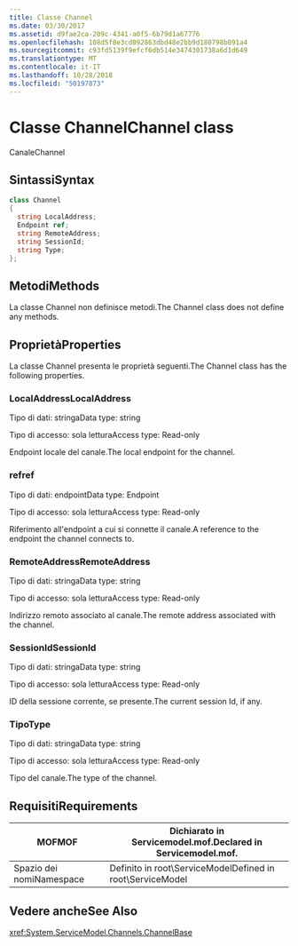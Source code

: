 ```yaml
---
title: Classe Channel
ms.date: 03/30/2017
ms.assetid: d9fae2ca-209c-4341-a0f5-6b79d1a67776
ms.openlocfilehash: 108d5f8e3cd092863dbd48e2bb9d180798b091a4
ms.sourcegitcommit: c93fd5139f9efcf6db514e3474301738a6d1d649
ms.translationtype: MT
ms.contentlocale: it-IT
ms.lasthandoff: 10/28/2018
ms.locfileid: "50197873"
---
```

# <a name="channel-class"></a><span data-ttu-id="3d32a-102">Classe Channel</span><span class="sxs-lookup"><span data-stu-id="3d32a-102">Channel class</span></span>
<span data-ttu-id="3d32a-103">Canale</span><span class="sxs-lookup"><span data-stu-id="3d32a-103">Channel</span></span>  
  
## <a name="syntax"></a><span data-ttu-id="3d32a-104">Sintassi</span><span class="sxs-lookup"><span data-stu-id="3d32a-104">Syntax</span></span>  
  
```csharp
class Channel  
{  
  string LocalAddress;  
  Endpoint ref;  
  string RemoteAddress;  
  string SessionId;  
  string Type;  
};  
```  
  
## <a name="methods"></a><span data-ttu-id="3d32a-105">Metodi</span><span class="sxs-lookup"><span data-stu-id="3d32a-105">Methods</span></span>  
 <span data-ttu-id="3d32a-106">La classe Channel non definisce metodi.</span><span class="sxs-lookup"><span data-stu-id="3d32a-106">The Channel class does not define any methods.</span></span>  
  
## <a name="properties"></a><span data-ttu-id="3d32a-107">Proprietà</span><span class="sxs-lookup"><span data-stu-id="3d32a-107">Properties</span></span>  
 <span data-ttu-id="3d32a-108">La classe Channel presenta le proprietà seguenti.</span><span class="sxs-lookup"><span data-stu-id="3d32a-108">The Channel class has the following properties.</span></span>  
  
### <a name="localaddress"></a><span data-ttu-id="3d32a-109">LocalAddress</span><span class="sxs-lookup"><span data-stu-id="3d32a-109">LocalAddress</span></span>  
 <span data-ttu-id="3d32a-110">Tipo di dati: stringa</span><span class="sxs-lookup"><span data-stu-id="3d32a-110">Data type: string</span></span>  
  
 <span data-ttu-id="3d32a-111">Tipo di accesso: sola lettura</span><span class="sxs-lookup"><span data-stu-id="3d32a-111">Access type: Read-only</span></span>  
  
 <span data-ttu-id="3d32a-112">Endpoint locale del canale.</span><span class="sxs-lookup"><span data-stu-id="3d32a-112">The local endpoint for the channel.</span></span>  
  
### <a name="ref"></a><span data-ttu-id="3d32a-113">ref</span><span class="sxs-lookup"><span data-stu-id="3d32a-113">ref</span></span>  
 <span data-ttu-id="3d32a-114">Tipo di dati: endpoint</span><span class="sxs-lookup"><span data-stu-id="3d32a-114">Data type: Endpoint</span></span>  
  
 <span data-ttu-id="3d32a-115">Tipo di accesso: sola lettura</span><span class="sxs-lookup"><span data-stu-id="3d32a-115">Access type: Read-only</span></span>  
  
 <span data-ttu-id="3d32a-116">Riferimento all'endpoint a cui si connette il canale.</span><span class="sxs-lookup"><span data-stu-id="3d32a-116">A reference to the endpoint the channel connects to.</span></span>  
  
### <a name="remoteaddress"></a><span data-ttu-id="3d32a-117">RemoteAddress</span><span class="sxs-lookup"><span data-stu-id="3d32a-117">RemoteAddress</span></span>  
 <span data-ttu-id="3d32a-118">Tipo di dati: stringa</span><span class="sxs-lookup"><span data-stu-id="3d32a-118">Data type: string</span></span>  
  
 <span data-ttu-id="3d32a-119">Tipo di accesso: sola lettura</span><span class="sxs-lookup"><span data-stu-id="3d32a-119">Access type: Read-only</span></span>  
  
 <span data-ttu-id="3d32a-120">Indirizzo remoto associato al canale.</span><span class="sxs-lookup"><span data-stu-id="3d32a-120">The remote address associated with the channel.</span></span>  
  
### <a name="sessionid"></a><span data-ttu-id="3d32a-121">SessionId</span><span class="sxs-lookup"><span data-stu-id="3d32a-121">SessionId</span></span>  
 <span data-ttu-id="3d32a-122">Tipo di dati: stringa</span><span class="sxs-lookup"><span data-stu-id="3d32a-122">Data type: string</span></span>  
  
 <span data-ttu-id="3d32a-123">Tipo di accesso: sola lettura</span><span class="sxs-lookup"><span data-stu-id="3d32a-123">Access type: Read-only</span></span>  
  
 <span data-ttu-id="3d32a-124">ID della sessione corrente, se presente.</span><span class="sxs-lookup"><span data-stu-id="3d32a-124">The current session Id, if any.</span></span>  
  
### <a name="type"></a><span data-ttu-id="3d32a-125">Tipo</span><span class="sxs-lookup"><span data-stu-id="3d32a-125">Type</span></span>  
 <span data-ttu-id="3d32a-126">Tipo di dati: stringa</span><span class="sxs-lookup"><span data-stu-id="3d32a-126">Data type: string</span></span>  
  
 <span data-ttu-id="3d32a-127">Tipo di accesso: sola lettura</span><span class="sxs-lookup"><span data-stu-id="3d32a-127">Access type: Read-only</span></span>  
  
 <span data-ttu-id="3d32a-128">Tipo del canale.</span><span class="sxs-lookup"><span data-stu-id="3d32a-128">The type of the channel.</span></span>  
  
## <a name="requirements"></a><span data-ttu-id="3d32a-129">Requisiti</span><span class="sxs-lookup"><span data-stu-id="3d32a-129">Requirements</span></span>  
  
|<span data-ttu-id="3d32a-130">MOF</span><span class="sxs-lookup"><span data-stu-id="3d32a-130">MOF</span></span>|<span data-ttu-id="3d32a-131">Dichiarato in Servicemodel.mof.</span><span class="sxs-lookup"><span data-stu-id="3d32a-131">Declared in Servicemodel.mof.</span></span>|  
|---------|-----------------------------------|  
|<span data-ttu-id="3d32a-132">Spazio dei nomi</span><span class="sxs-lookup"><span data-stu-id="3d32a-132">Namespace</span></span>|<span data-ttu-id="3d32a-133">Definito in root\ServiceModel</span><span class="sxs-lookup"><span data-stu-id="3d32a-133">Defined in root\ServiceModel</span></span>|  
  
## <a name="see-also"></a><span data-ttu-id="3d32a-134">Vedere anche</span><span class="sxs-lookup"><span data-stu-id="3d32a-134">See Also</span></span>  
 <xref:System.ServiceModel.Channels.ChannelBase>
